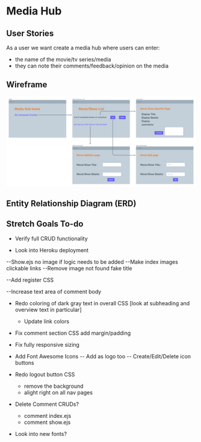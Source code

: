 # Media Hub

## User Stories

As a user we want create a media hub where users can enter:
- the name of the movie/tv series/media
- they can note their comments/feedback/opinion on the media

## Wireframe 
![wireframe](./wireframe.png "wireframe")

## Entity Relationship Diagram (ERD)


## Stretch Goals To-do
- Verify full CRUD functionality

- Look into Heroku deployment

--Show.ejs no image if logic needs to be added
--Make index images clickable links
--Remove image not found fake title
<!-- --Add login CSS -->
--Add register CSS
<!-- --Details text box edit/new -->
--Increase text area of comment body

- Redo coloring of dark gray text in overall CSS [look at subheading and overview text in particular]
    - Update link colors

- Fix comment section CSS add margin/padding

- Fix fully responsive sizing

- Add Font Awesome Icons
    -- Add as logo too
    -- Create/Edit/Delete icon buttons

- Redo logout button CSS
    - remove the background
    - alight right on all nav pages

- Delete Comment CRUDs?
    - comment index.ejs
    - comment show.ejs

- Look into new fonts?
